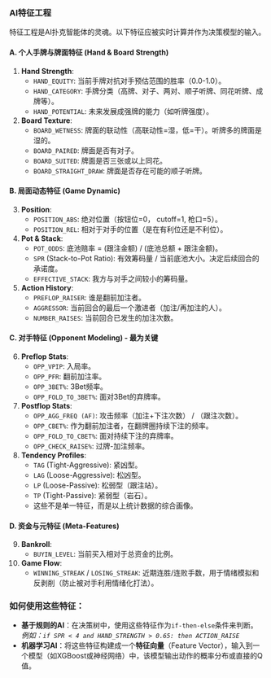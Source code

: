 ### **AI特征工程**

特征工程是AI扑克智能体的灵魂。以下特征应被实时计算并作为决策模型的输入。

#### **A. 个人手牌与牌面特征 (Hand & Board Strength)**
1.  **Hand Strength**:
    - `HAND_EQUITY`: 当前手牌对抗对手预估范围的胜率（0.0-1.0）。
    - `HAND_CATEGORY`: 手牌分类（高牌、对子、两对、顺子听牌、同花听牌、成牌等）。
    - `HAND_POTENTIAL`: 未来发展成强牌的能力（如听牌强度）。
2.  **Board Texture**:
    - `BOARD_WETNESS`: 牌面的联动性（高联动性=湿，低=干）。听牌多的牌面是湿的。
    - `BOARD_PAIRED`: 牌面是否有对子。
    - `BOARD_SUITED`: 牌面是否三张或以上同花。
    - `BOARD_STRAIGHT_DRAW`: 牌面是否存在可能的顺子听牌。

#### **B. 局面动态特征 (Game Dynamic)**
3.  **Position**:
    - `POSITION_ABS`: 绝对位置（按钮位=0， cutoff=1, 枪口=5）。
    - `POSITION_REL`: 相对于对手的位置（是在有利位还是不利位）。
4. **Pot & Stack**:
    - `POT_ODDS`: 底池赔率 = (跟注金额) / (底池总额 + 跟注金额)。
    - `SPR` (Stack-to-Pot Ratio): 有效筹码量 / 当前底池大小。决定后续回合的承诺度。
    - `EFFECTIVE_STACK`: 我方与对手之间较小的筹码量。
5.  **Action History**:
    - `PREFLOP_RAISER`: 谁是翻前加注者。
    - `AGGRESSOR`: 当前回合的最后一个激进者（加注/再加注的人）。
    - `NUMBER_RAISES`: 当前回合已发生的加注次数。

#### **C. 对手特征 (Opponent Modeling) - 最为关键**
6.  **Preflop Stats**:
    - `OPP_VPIP`: 入局率。
    - `OPP_PFR`: 翻前加注率。
    - `OPP_3BET%`: 3Bet频率。
    - `OPP_FOLD_TO_3BET%`: 面对3Bet的弃牌率。
7.  **Postflop Stats**:
    - `OPP_AGG_FREQ (AF)`: 攻击频率（加注+下注次数） / （跟注次数）。
    - `OPP_CBET%`: 作为翻前加注者，在翻牌圈持续下注的频率。
    - `OPP_FOLD_TO_CBET%`: 面对持续下注的弃牌率。
    - `OPP_CHECK_RAISE%`: 过牌-加注频率。
8.  **Tendency Profiles**:
    - `TAG` (Tight-Aggressive): 紧凶型。
    - `LAG` (Loose-Aggressive): 松凶型。
    - `LP` (Loose-Passive): 松弱型（跟注站）。
    - `TP` (Tight-Passive): 紧弱型（岩石）。
    - 这些不是单一特征，而是以上统计数据的综合画像。

#### **D. 资金与元特征 (Meta-Features)**
9.  **Bankroll**:
    - `BUYIN_LEVEL`: 当前买入相对于总资金的比例。
10. **Game Flow**:
    - `WINNING_STREAK` / `LOSING_STREAK`: 近期连胜/连败手数，用于情绪模拟和反剥削（防止被对手利用情绪化打法）。

### **如何使用这些特征：**
- **基于规则的AI**：在决策树中，使用这些特征作为`if-then-else`条件来判断。
    *例如：`if SPR < 4 and HAND_STRENGTH > 0.65: then ACTION_RAISE`*
- **机器学习AI**：将这些特征构建成一个**特征向量**（Feature Vector），输入到一个模型（如XGBoost或神经网络）中，该模型输出动作的概率分布或直接的Q值。